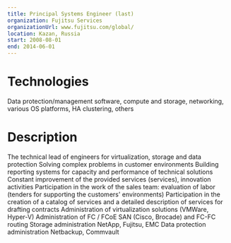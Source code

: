 ```yaml
---
title: Principal Systems Engineer (last)
organization: Fujitsu Services
organizationUrl: www.fujitsu.com/global/ 
location: Kazan, Russia
start: 2008-08-01
end: 2014-06-01
---
```


# Technologies
Data protection/management software, compute and storage, networking, various OS platforms, HA clustering, others

# Description
The technical lead of engineers for virtualization, storage and data protection
Solving complex problems in customer environments
Building reporting systems for capacity and performance of technical solutions
Constant improvement of the provided services (services), innovation activities
Participation in the work of the sales team: evaluation of labor (tenders for supporting the customers' environments)
Participation in the creation of a catalog of services and a detailed description of services for drafting contracts
Administration of virtualization solutions (VMWare, Hyper-V)
Administration of FC / FCoE SAN (Cisco, Brocade) and FC-FC routing 
Storage administration NetApp, Fujitsu, EMC
Data protection administration Netbackup, Commvault
